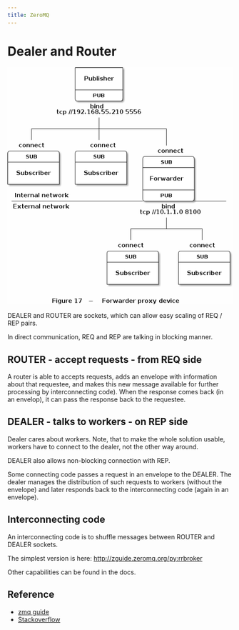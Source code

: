 ```yaml
---
title: ZeroMQ
---
```


# Dealer and Router

![](https://raw.githubusercontent.com/booksbyus/zguide/master/images/fig17.png)

DEALER and ROUTER are sockets, which can allow easy scaling of REQ / REP pairs.

In direct communication, REQ and REP are talking in blocking manner.

## ROUTER - accept requests - from REQ side

A router is able to accepts requests, adds an envelope with information about that requestee, and makes this new message available for further processing by interconnecting code). When the response comes back (in an envelop), it can pass the response back to the requestee.

## DEALER - talks to workers - on REP side

Dealer cares about workers. Note, that to make the whole solution usable, workers have to connect to the dealer, not the other way around.

DEALER also allows non-blocking connection with REP.

Some connecting code passes a request in an envelope to the DEALER. The dealer manages the distribution of such requests to workers (without the envelope) and later responds back to the interconnecting code (again in an envelope).

## Interconnecting code

An interconnecting code is to shuffle messages between ROUTER and DEALER sockets.

The simplest version is here: http://zguide.zeromq.org/py:rrbroker

<script src="https://gist.github.com/walchko/cc321de35351596f570b80df0d3d0d1d.js"></script>

Other capabilities can be found in the docs.

## Reference

- [zmq guide](http://zguide.zeromq.org/page:all#toc39)
- [Stackoverflow](https://stackoverflow.com/questions/23581172/what-is-zmq-router-and-zmq-dealer-in-python-zeromq)
